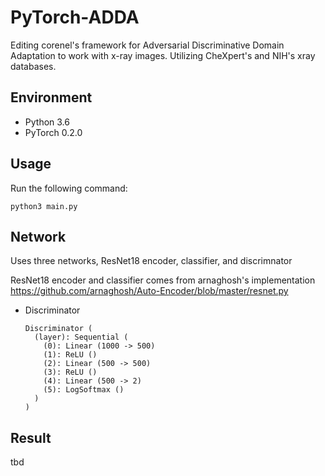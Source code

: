# PyTorch-ADDA
Editing corenel's framework for Adversarial Discriminative Domain Adaptation to work with x-ray images. Utilizing CheXpert's and NIH's xray databases.

## Environment
- Python 3.6
- PyTorch 0.2.0

## Usage

Run the following command:

```shell
python3 main.py
```

## Network

Uses three networks, ResNet18 encoder, classifier, and discrimnator

ResNet18 encoder and classifier comes from arnaghosh's implementation
https://github.com/arnaghosh/Auto-Encoder/blob/master/resnet.py

- Discriminator

  ```
  Discriminator (
    (layer): Sequential (
      (0): Linear (1000 -> 500)
      (1): ReLU ()
      (2): Linear (500 -> 500)
      (3): ReLU ()
      (4): Linear (500 -> 2)
      (5): LogSoftmax ()
    )
  )
  ```

## Result

tbd
